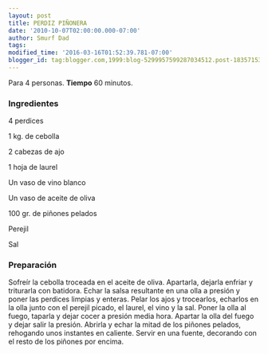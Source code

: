 ```yaml
---
layout: post
title: PERDIZ PIÑONERA
date: '2010-10-07T02:00:00.000-07:00'
author: Smurf Dad
tags: 
modified_time: '2016-03-16T01:52:39.781-07:00'
blogger_id: tag:blogger.com,1999:blog-5299957599287034512.post-1835715358413779515
---
```


Para 4 personas.
<b>Tiempo</b> 60 minutos.

<h3>Ingredientes</h3>

4 perdices

1 kg. de cebolla

2 cabezas de ajo

1 hoja de laurel

Un vaso de vino blanco

Un vaso de aceite de oliva

100 gr. de piñones pelados

Perejil

Sal

<h3>Preparación</h3>

Sofreír la cebolla troceada en el aceite de oliva. Apartarla, dejarla enfriar y triturarla con batidora. Echar la salsa resultante en una olla a presión y poner las perdices limpias y enteras. Pelar los ajos y trocearlos, echarlos en la olla junto con el perejil picado, el laurel, el vino y la sal. Poner la olla al fuego, taparla y dejar cocer a presión media hora. Apartar la olla del fuego y dejar salir la presión. Abrirla y echar la mitad de los piñones pelados, rehogando unos instantes en caliente. Servir en una fuente, decorando con el resto de los piñones por encima.

